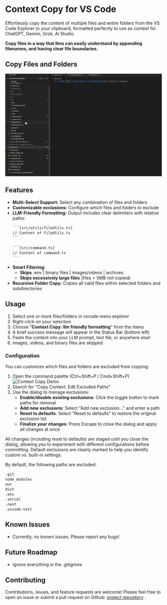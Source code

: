 # Context Copy for VS Code

<!-- Optional: Add other badges like build status or license if applicable -->

Effortlessly copy the content of multiple files and entire folders from the VS Code Explorer to your clipboard, formatted perfectly to use as context for ChatGPT, Gemini, Grok, Ai Studio.

**Copy files in a way that llms can easily understand by appending filenames, and having clear file boundaries.**

## Copy Files and Folders
![Context Copy Demo](https://raw.githubusercontent.com/Daniel-Ronson/copy-with-context/main/public/gifs/copy-demo.gif)
## Features
*   **Multi-Select Support:** Select any combination of files and folders
*   **Customizable exclusions:** Configure which files and folders to exclude
*   **LLM-Friendly Formatting:** Output includes clear delimiters with relative paths:
    ````text
    ```[src/utils/fileUtils.ts]
    // Content of fileUtils.ts
    ```
    
    ```[src/command.ts]
    // Content of command.ts
    ```
    ````
*   **Smart Filtering:**
    *   **Skips** .env | binary files | images/videos | archives
    *   **Skips excessively large files** (files > 5MB not copied)
*   **Recursive Folder Copy:** Copies all valid files within selected folders and subdirectories

## Usage
1.  Select one or more files/folders in vscode menu explorer
2.  Right-click on your selection
3.  Choose "**Context Copy: llm friendly formatting**" from the menu
4.  A brief success message will appear in the Status Bar (bottom left)
5.  Paste the content into your LLM prompt, text file, or anywhere else!
6.  images, videos, and binary files are skipped

### Configuration
You can customize which files and folders are excluded from copying:

1. Open the command palette (Ctrl+Shift+P / Cmd+Shift+P)
![Context Copy Demo](https://raw.githubusercontent.com/Daniel-Ronson/copy-with-context/main/public/gifs/quickpick-final.gif)
2. Search for "Copy Context: Edit Excluded Paths"
3. Use the dialog to manage exclusions:
   - **Enable/disable existing exclusions**: Click the toggle button to mark paths for removal
   - **Add new exclusions**: Select "Add new exclusion..." and enter a path
   - **Reset to defaults**: Select "Reset to defaults" to restore the original exclusion list
   - **Finalize your changes**: Press Escape to close the dialog and apply all changes at once

All changes (including reset to defaults) are staged until you close the dialog, allowing you to experiment with different configurations before committing. Default exclusions are clearly marked to help you identify custom vs. built-in settings.

By default, the following paths are excluded:
```
.git
node_modules
out
dist
.env
.vercel
.next
.vscode-test
```

## Known Issues
*   Currently, no known issues. Please report any bugs!

## Future Roadmap
 - Ignore everything in the .gitignore

## Contributing

Contributions, issues, and feature requests are welcome! Please feel free to open an issue or submit a pull request on Github: [project repository](https://github.com/Daniel-Ronson/copy-with-context.git) <!-- Replace with your actual repo URL -->.
